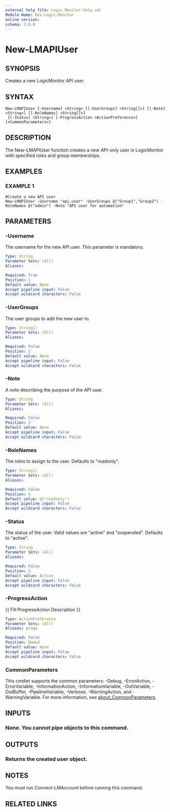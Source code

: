 ```yaml
---
external help file: Logic.Monitor-help.xml
Module Name: Dev.Logic.Monitor
online version:
schema: 2.0.0
---
```


# New-LMAPIUser

## SYNOPSIS
Creates a new LogicMonitor API user.

## SYNTAX

```
New-LMAPIUser [-Username] <String> [[-UserGroups] <String[]>] [[-Note] <String>] [[-RoleNames] <String[]>]
 [[-Status] <String>] [-ProgressAction <ActionPreference>] [<CommonParameters>]
```

## DESCRIPTION
The New-LMAPIUser function creates a new API-only user in LogicMonitor with specified roles and group memberships.

## EXAMPLES

### EXAMPLE 1
```
#Create a new API user
New-LMAPIUser -Username "api.user" -UserGroups @("Group1","Group2") -RoleNames @("admin") -Note "API user for automation"
```

## PARAMETERS

### -Username
The username for the new API user.
This parameter is mandatory.

```yaml
Type: String
Parameter Sets: (All)
Aliases:

Required: True
Position: 1
Default value: None
Accept pipeline input: False
Accept wildcard characters: False
```

### -UserGroups
The user groups to add the new user to.

```yaml
Type: String[]
Parameter Sets: (All)
Aliases:

Required: False
Position: 2
Default value: None
Accept pipeline input: False
Accept wildcard characters: False
```

### -Note
A note describing the purpose of the API user.

```yaml
Type: String
Parameter Sets: (All)
Aliases:

Required: False
Position: 3
Default value: None
Accept pipeline input: False
Accept wildcard characters: False
```

### -RoleNames
The roles to assign to the user.
Defaults to "readonly".

```yaml
Type: String[]
Parameter Sets: (All)
Aliases:

Required: False
Position: 4
Default value: @("readonly")
Accept pipeline input: False
Accept wildcard characters: False
```

### -Status
The status of the user.
Valid values are "active" and "suspended".
Defaults to "active".

```yaml
Type: String
Parameter Sets: (All)
Aliases:

Required: False
Position: 5
Default value: Active
Accept pipeline input: False
Accept wildcard characters: False
```

### -ProgressAction
{{ Fill ProgressAction Description }}

```yaml
Type: ActionPreference
Parameter Sets: (All)
Aliases: proga

Required: False
Position: Named
Default value: None
Accept pipeline input: False
Accept wildcard characters: False
```

### CommonParameters
This cmdlet supports the common parameters: -Debug, -ErrorAction, -ErrorVariable, -InformationAction, -InformationVariable, -OutVariable, -OutBuffer, -PipelineVariable, -Verbose, -WarningAction, and -WarningVariable. For more information, see [about_CommonParameters](http://go.microsoft.com/fwlink/?LinkID=113216).

## INPUTS

### None. You cannot pipe objects to this command.
## OUTPUTS

### Returns the created user object.
## NOTES
You must run Connect-LMAccount before running this command.

## RELATED LINKS
